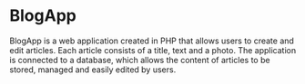 # BlogApp
BlogApp is a web application created in PHP that allows users to create and edit articles. Each article consists of a title, text and a photo. The application is connected to a database, which allows the content of articles to be stored, managed and easily edited by users.
